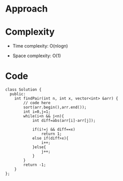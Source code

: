 # Approach
<!-- Describe your approach to solving the problem. -->

# Complexity
- Time complexity: O(nlogn)
<!-- Add your time complexity here, e.g. $$O(n)$$ -->

- Space complexity: O(1)
<!-- Add your space complexity here, e.g. $$O(n)$$ -->

# Code
```
class Solution {
  public:
    int findPair(int n, int x, vector<int> &arr) {
        // code here
        sort(arr.begin(),arr.end());
        int i=0,j=1;
        while(i<n && j<n){
            int diff=abs(arr[i]-arr[j]);
            
            if(i!=j && diff==x)
                return 1;
            else if(diff>x){
                i++;
            }else{
                j++;
            }
        }
        return -1;
    }
};
```